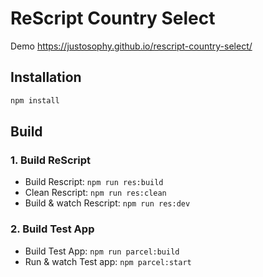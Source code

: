 # ReScript Country Select

Demo https://justosophy.github.io/rescript-country-select/

## Installation

```sh
npm install
```

## Build

### 1. Build ReScript

- Build Rescript: `npm run res:build`
- Clean Rescript: `npm run res:clean`
- Build & watch Rescript: `npm run res:dev`

### 2. Build Test App

- Build Test App: `npm run parcel:build`
- Run & watch Test app: `npm parcel:start`

